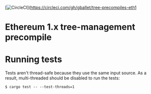 [![CircleCI](https://circleci.com/gh/gballet/tree-precompiles-eth1.svg?style=svg)](https://circleci.com/gh/gballet/tree-precompiles-eth1

# Ethereum 1.x tree-management precompile

# Running tests

Tests aren't thread-safe because they use the same input source. As a result, multi-threaded should be disabled to run the tests:

```
$ cargo test -- --test-threads=1
```
